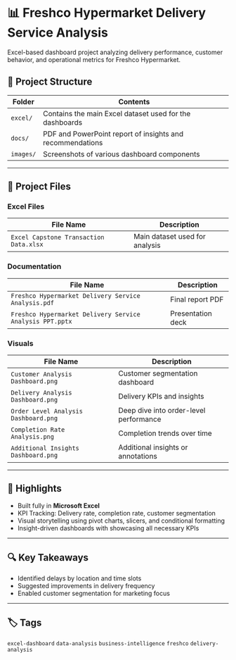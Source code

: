 # 📊 Freshco Hypermarket Delivery Service Analysis

Excel-based dashboard project analyzing delivery performance, customer behavior, and operational metrics for Freshco Hypermarket.

## 📁 Project Structure

| Folder    | Contents                                                  |
| --------- | --------------------------------------------------------- |
| `excel/`  | Contains the main Excel dataset used for the dashboards   |
| `docs/`   | PDF and PowerPoint report of insights and recommendations |
| `images/` | Screenshots of various dashboard components               |

---

## 📂 Project Files

### Excel Files

| File Name                              | Description                    |
| -------------------------------------- | ------------------------------ |
| `Excel Capstone Transaction Data.xlsx` | Main dataset used for analysis |

### Documentation

| File Name                                                | Description       |
| -------------------------------------------------------- | ----------------- |
| `Freshco Hypermarket Delivery Service Analysis.pdf`      | Final report PDF  |
| `Freshco Hypermarket Delivery Service Analysis PPT.pptx` | Presentation deck |

### Visuals

| File Name                            | Description                            |
| ------------------------------------ | -------------------------------------- |
| `Customer Analysis Dashboard.png`    | Customer segmentation dashboard        |
| `Delivery Analysis Dashboard.png`    | Delivery KPIs and insights             |
| `Order Level Analysis Dashboard.png` | Deep dive into order-level performance |
| `Completion Rate Analysis.png`       | Completion trends over time            |
| `Additional Insights Dashboard.png`  | Additional insights or annotations     |

---

## 📌 Highlights

* Built fully in **Microsoft Excel**
* KPI Tracking: Delivery rate, completion rate, customer segmentation
* Visual storytelling using pivot charts, slicers, and conditional formatting
* Insight-driven dashboards with showcasing all necessary KPIs

---

## 🔍 Key Takeaways

* Identified delays by location and time slots
* Suggested improvements in delivery frequency
* Enabled customer segmentation for marketing focus

---

## 🏷️ Tags

`excel-dashboard` `data-analysis` `business-intelligence` `freshco` `delivery-analysis`
